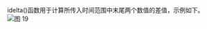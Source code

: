 idelta()函数用于计算所传入时间范围中末尾两个数值的差值，示例如下。
![图 19](/img/src/metrics/45.idelta()/0f26fe683f87e4ad2b9bcb1e988a7ad62d671b7880c319606f184e0477b4b3ea.png)  
